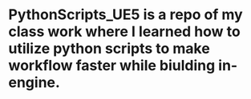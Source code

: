# PythonScripts_UE5 is a repo of my class work where I learned how to utilize python scripts to make workflow faster while biulding in-engine. 
